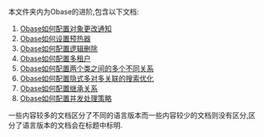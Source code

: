 本文件夹内为Obase的进阶,包含以下文档:
1.  [Obase如何配置对象更改通知](./Obase如何配置对象更改通知.md)
2.  [Obase如何设置预热器](./Obase如何设置预热器.md)
3.  [Obase如何配置逻辑删除](./Obase如何配置逻辑删除.md)
4.  [Obase如何配置多租户](./Obase如何配置多租户.md)
5.  [Obase如何配置两个类之间的多个不同关系](./Obase如何配置两个类之间的多个不同关系.md)
6.  [Obase如何配置隐式多对多关联的搜索优化](./Obase如何配置隐式多对多关联的搜索优化.md)
7.  [Obase如何配置继承关系](./Obase如何配置继承关系.md)
8.  [Obase如何配置并发处理策略](./Obase如何配置并发处理策略.md)

一些内容较多的文档区分了不同的语言版本而一些内容较少的文档则没有区分,区分了语言版本的文档会在标题中标明.